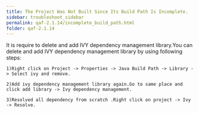 ```yaml
---
title: The Project Was Not Built Since Its Build Path Is Incomplete.
sidebar: troubleshoot_sidebar
permalink: qaf-2.1.14/incomplete_build_path.html
folder: qaf-2.1.14
---
```

It is require to delete and add IVY dependency management library.You can delete and add IVY dependency management library by using following steps: 

	1)Right click on Project -> Properties -> Java Build Path -> Library -> Select ivy and remove.

	2)Add ivy dependency management library again.Go to same place and click add library -> Ivy dependency management.

	3)Resolved all dependency from scratch .Right click on project -> Ivy -> Resolve.

 

 

